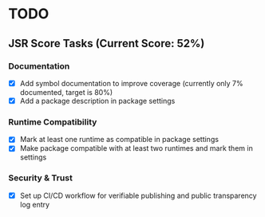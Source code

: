 # TODO

## JSR Score Tasks (Current Score: 52%)

### Documentation
- [x] Add symbol documentation to improve coverage (currently only 7% documented, target is 80%)
- [x] Add a package description in package settings

### Runtime Compatibility
- [x] Mark at least one runtime as compatible in package settings
- [x] Make package compatible with at least two runtimes and mark them in settings

### Security & Trust
- [x] Set up CI/CD workflow for verifiable publishing and public transparency log entry

